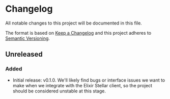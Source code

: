 # Changelog

All notable changes to this project will be documented in this file.

The format is based on [Keep a Changelog](http://keepachangelog.com/en/1.0.0/)
and this project adheres to [Semantic Versioning](http://semver.org/spec/v2.0.0.html).

## Unreleased

### Added

- Initial release: v0.1.0. We'll likely find bugs or interface issues we want to make when
we integrate with the Elixir Stellar client, so the project should be considered unstable
at this stage.
